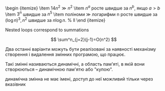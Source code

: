 \begin {itemize}
\item $14n^2 \gg n^2$
\item $n^a$ росте швидше за $n^b$, якщо $a > b$
\item $3^n$ швидше за $n^5$
\item поліноми $\gg$ логарифми n росте швидше за $(\log n)^3, n^2$ швидше за $n\log n.$ % ll
\end {itemize}

Nested loops correspond to summations

$$
\sum^n_{j=2}(j-1)=O(n^2)
$$

Два останні варіанти можуть бути реалізовані за наявності
механізму створення і видалення змінних програмою, що працює.

Такі змінні називаються динамічні, а область пам'яті, в якій вони
створюються – динамічною пам'ятю або "купою".

динамічна змінна не має імені, доступ до неї можливий тільки через
вказівник
